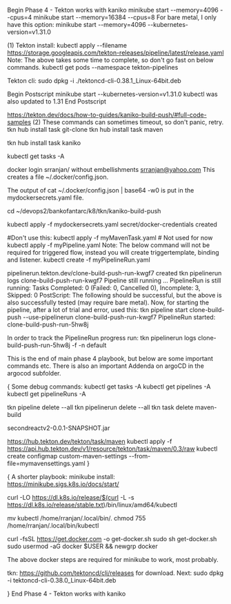 Begin Phase 4 - Tekton works with kaniko
minikube start --memory=4096 --cpus=4
minikube start --memory=16384 --cpus=8
For bare metal, I only have this option:
minikube start --memory=4096 --kubernetes-version=v1.31.0


(1) Tekton install:
kubectl apply --filename \
https://storage.googleapis.com/tekton-releases/pipeline/latest/release.yaml
Note: The above takes some time to complete, so don't go fast on below commands.
kubectl get pods --namespace tekton-pipelines

Tekton cli:
sudo dpkg -i  ./tektoncd-cli-0.38.1_Linux-64bit.deb

Begin Postscript
minikube start --kubernetes-version=v1.31.0
kubectl was also updated to 1.31
End Postscript

https://tekton.dev/docs/how-to-guides/kaniko-build-push/#full-code-samples
(2)
These commands can sometimes timeout, so don't panic, retry.
tkn hub install task git-clone
tkn hub install task maven

tkn hub install task kaniko


kubectl get tasks -A

docker login
srranjan/<commonOne> without embellishments srranjan@yahoo.com
This creates a file ~/.docker/config.json.

The output of cat ~/.docker/config.json | base64 -w0 is put in the mydockersecrets.yaml file.

cd ~/devops2/bankofantarc/k8/tkn/kaniko-build-push

kubectl apply -f mydockersecrets.yaml
secret/docker-credentials created

 #Don't use this: kubectl apply -f myMavenTask.yaml # Not used for now
 kubectl apply -f myPipeline.yaml
Note: The below command will not be required for triggered flow, instead you will create triggertemplate, binding and listener.
 kubectl create -f myPipelineRun.yaml
 
pipelinerun.tekton.dev/clone-build-push-run-kwgf7 created
tkn pipelinerun logs  clone-build-push-run-kwgf7
Pipeline still running ...
PipelineRun is still running: Tasks Completed: 0 (Failed: 0, Cancelled 0), Incomplete: 3, Skipped: 0
PostScript: The following should be successful, but the above is also successfully tested (may require bare metal). 
Now, for starting the pipeline, after a lot of trial and error, used this:
tkn pipeline start clone-build-push --use-pipelinerun clone-build-push-run-kwgf7
PipelineRun started: clone-build-push-run-5hw8j

In order to track the PipelineRun progress run:
tkn pipelinerun logs clone-build-push-run-5hw8j -f -n default

This is the end of main phase 4 playbook, but below are some important commands etc. There is also an important Addenda on argoCD in the argocod subfolder. 

{
Some debug commands:
kubectl get tasks -A
kubectl get pipelines -A
kubectl get pipelineRuns -A


tkn pipeline delete --all
tkn pipelinerun delete --all
tkn task delete maven-build

secondreactv2-0.0.1-SNAPSHOT.jar

https://hub.tekton.dev/tekton/task/maven
kubectl apply -f https://api.hub.tekton.dev/v1/resource/tekton/task/maven/0.3/raw
kubectl create configmap custom-maven-settings --from-file=mymavensettings.yaml
}

{
A shorter playbook:
minikube install: 
https://minikube.sigs.k8s.io/docs/start/

curl -LO https://dl.k8s.io/release/$(curl -L -s https://dl.k8s.io/release/stable.txt)/bin/linux/amd64/kubectl

mv kubectl  /home/rranjan/.local/bin/.
chmod 755 /home/rranjan/.local/bin/kubectl

curl -fsSL https://get.docker.com -o get-docker.sh
sudo sh get-docker.sh
sudo usermod -aG docker $USER && newgrp docker

The above docker steps are required for minikube to work, most probably.

tkn:
https://github.com/tektoncd/cli/releases for download.
Next:
sudo dpkg -i  tektoncd-cli-0.38.0_Linux-64bit.deb

}
End Phase 4 - Tekton works with kaniko
